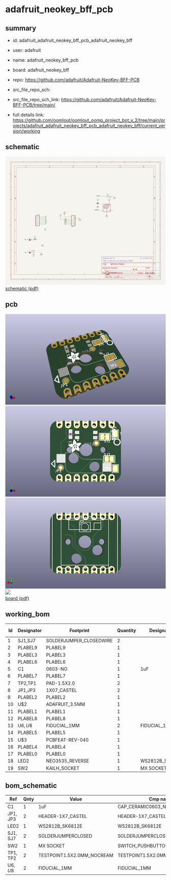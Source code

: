 # adafruit_neokey_bff_pcb
 
## summary 
* id: adafruit_adafruit_neokey_bff_pcb_adafruit_neokey_bff
* user: adafruit
* name: adafruit_neokey_bff_pcb
* board: adafruit_neokey_bff
* repo: https://github.com/adafruit/Adafruit-NeoKey-BFF-PCB



* src_file_repo_sch: 
* src_file_repo_sch_link: https://github.com/adafruit/Adafruit-NeoKey-BFF-PCB/tree/main/
* full details link: https://github.com/oomlout/oomlout_oomp_project_bot_v_2/tree/main/projects/adafruit_adafruit_neokey_bff_pcb_adafruit_neokey_bff/current_version/working  

## schematic  
![](working_schematic_600.png)  
[schematic (pdf)](working_schematic.pdf)  

## pcb  
![](working_3d_600.png) 
![](working_3d_front_600.png)  
![](working_3d_back_600.png)  
![](working_600.png)  
[board (pdf)](working.pdf)  

## working_bom
| Id | Designator | Footprint | Quantity | Designation | Supplier and ref |  | None | 
| --- | --- | --- | --- | --- | --- | --- | --- | 
| 1 | SJ1,SJ7 | SOLDERJUMPER_CLOSEDWIRE | 2 |  |  |  | [''] | 
| 2 | PLABEL9 | PLABEL9 | 1 |  |  |  | [''] | 
| 3 | PLABEL3 | PLABEL3 | 1 |  |  |  | [''] | 
| 4 | PLABEL6 | PLABEL6 | 1 |  |  |  | [''] | 
| 5 | C1 | 0603-NO | 1 | 1uF |  |  | [''] | 
| 6 | PLABEL7 | PLABEL7 | 1 |  |  |  | [''] | 
| 7 | TP2,TP1 | PAD-1.5X2.0 | 2 |  |  |  | [''] | 
| 8 | JP1,JP3 | 1X07_CASTEL | 2 |  |  |  | [''] | 
| 9 | PLABEL2 | PLABEL2 | 1 |  |  |  | [''] | 
| 10 | U$2 | ADAFRUIT_3.5MM | 1 |  |  |  | [''] | 
| 11 | PLABEL1 | PLABEL1 | 1 |  |  |  | [''] | 
| 12 | PLABEL8 | PLABEL8 | 1 |  |  |  | [''] | 
| 13 | U$6,U$8 | FIDUCIAL_1MM | 2 | FIDUCIAL_1MM |  |  | [''] | 
| 14 | PLABEL5 | PLABEL5 | 1 |  |  |  | [''] | 
| 15 | U$3 | PCBFEAT-REV-040 | 1 |  |  |  | [''] | 
| 16 | PLABEL4 | PLABEL4 | 1 |  |  |  | [''] | 
| 17 | PLABEL0 | PLABEL0 | 1 |  |  |  | [''] | 
| 18 | LED2 | NEO3535_REVERSE | 1 | WS2812B_SK6812E |  |  | [''] | 
| 19 | SW2 | KAILH_SOCKET | 1 | MX SOCKET |  |  | [''] | 


## bom_schematic
| Ref | Qnty | Value | Cmp name | Footprint | Description | Vendor | DNP | 
| --- | --- | --- | --- | --- | --- | --- | --- | 
| C1 | 1 | 1uF | CAP_CERAMIC0603_NO | working:0603-NO |  |  |  | 
| JP1, JP3 | 2 | HEADER-1X7_CASTEL | HEADER-1X7_CASTEL | working:1X07_CASTEL |  |  |  | 
| LED2 | 1 | WS2812B_SK6812E | WS2812B_SK6812E | working:NEO3535_REVERSE |  |  |  | 
| SJ1, SJ7 | 2 | SOLDERJUMPERCLOSED | SOLDERJUMPERCLOSED | working:SOLDERJUMPER_CLOSEDWIRE |  |  |  | 
| SW2 | 1 | MX SOCKET | SWITCH_PUSHBUTTON_KAILH_SOCKET | working:KAILH_SOCKET |  |  |  | 
| TP1, TP2 | 2 | TESTPOINT1.5X2.0MM_NOCREAM | TESTPOINT1.5X2.0MM_NOCREAM | working:PAD-1.5X2.0 |  |  |  | 
| U$6, U$8 | 2 | FIDUCIAL_1MM | FIDUCIAL_1MM | working:FIDUCIAL_1MM |  |  |  | 




